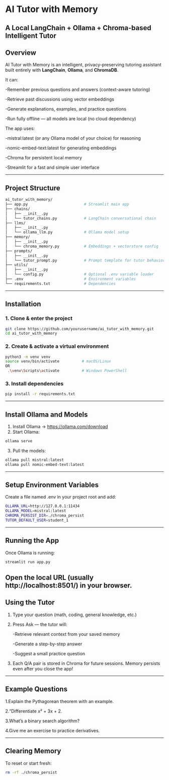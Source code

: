 # AI Tutor with Memory
A Local **LangChain + Ollama + Chroma-based Intelligent Tutor**
---
## Overview

AI Tutor with Memory is an intelligent, privacy-preserving tutoring assistant built entirely with **LangChain**, **Ollama**, and **ChromaDB**.

It can:

-Remember previous questions and answers (context-aware tutoring)

-Retrieve past discussions using vector embeddings

-Generate explanations, examples, and practice questions

-Run fully offline — all models are local (no cloud dependency)

The app uses:

-mistral:latest (or any Ollama model of your choice) for reasoning

-nomic-embed-text:latest for generating embeddings

-Chroma for persistent local memory

-Streamlit for a fast and simple user interface

---
## Project Structure

```bash
ai_tutor_with_memory/
├── app.py                         # Streamlit main app
├── chains/
│   ├── __init__.py
│   └── tutor_chains.py            # LangChain conversational chain
├── llms/
│   ├── __init__.py
│   └── ollama_llm.py              # Ollama model setup
├── memory/
│   ├── __init__.py
│   └── chroma_memory.py           # Embeddings + vectorstore config
├── prompts/
│   ├── __init__.py
│   └── tutor_prompt.py            # Prompt template for tutor behavior
├── utils/
│   ├── __init__.py
│   └── config.py                  # Optional .env variable loader
├── .env                           # Environment variables
└── requirements.txt               # Dependencies
```
---
## Installation

### 1. Clone & enter the project
```bash
git clone https://github.com/yourusername/ai_tutor_with_memory.git
cd ai_tutor_with_memory
```
### 2. Create & activate a virtual environment
```bash
python3 -m venv venv
source venv/bin/activate          # macOS/Linux
OR
 .\venv\Scripts\activate          # Windows PowerShell
```
### 3. Install dependencies
```bash
pip install -r requirements.txt
```
---
## Install Ollama and Models
1. Install Ollama → https://ollama.com/download
2. Start Ollama:
```bash
ollama serve
```
3. Pull the models:
```bash
ollama pull mistral:latest
ollama pull nomic-embed-text:latest
```
---
## Setup Environment Variables
Create a file named .env in your project root and add:
```bash
OLLAMA_URL=http://127.0.0.1:11434
OLLAMA_MODEL=mistral:latest
CHROMA_PERSIST_DIR=./chroma_persist
TUTOR_DEFAULT_USER=student_1
```
---
## Running the App
Once Ollama is running:
```bash
streamlit run app.py
```
Open the local URL (usually http://localhost:8501/) in your browser.
---
## Using the Tutor
1. Type your question (math, coding, general knowledge, etc.)
2. Press Ask — the tutor will:

    -Retrieve relevant context from your saved memory

    -Generate a step-by-step answer

    -Suggest a small practice question

3. Each Q/A pair is stored in Chroma for future sessions.
Memory persists even after you close the app!
---
## Example Questions
1.Explain the Pythagorean theorem with an example.

2.“Differentiate x² + 3x + 2.

3.What’s a binary search algorithm?

4.Give me an exercise to practice derivatives.

---
## Clearing Memory
To reset or start fresh:
```bash
rm -rf ./chroma_persist
```


